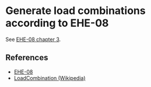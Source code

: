 # Generate load combinations according to EHE-08

See [EHE-08 chapter 3](https://www.transportes.gob.es/recursos_mfom/3_ehe08.pdf).

## References
- [EHE-08](https://www.transportes.gob.es/organos-colegiados/mas-organos-colegiados/comision-permanente-del-hormigon/cph/instrucciones/ehe-08-version-en-ingles)
- [LoadCombination (Wikipedia)](https://en.wikipedia.org/wiki/Structural_load#Load_combinations)
